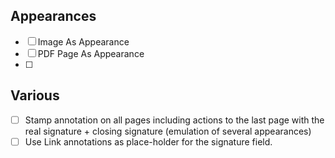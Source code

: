 
## Appearances
- [ ] Image As Appearance
- [ ] PDF Page As Appearance
- [ ] 

## Various
- [ ] Stamp annotation on all pages including actions to the last page with the real signature + closing signature (emulation of several appearances)
- [ ] Use Link annotations as place-holder for the signature field. 